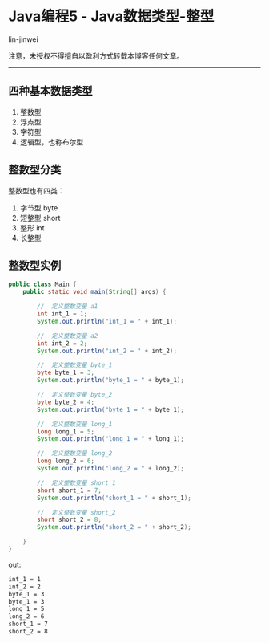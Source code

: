 # Java编程5 - Java数据类型-整型

lin-jinwei

注意，未授权不得擅自以盈利方式转载本博客任何文章。

---

## 四种基本数据类型

1. 整数型
2. 浮点型
3. 字符型
4. 逻辑型，也称布尔型

## 整数型分类

整数型也有四类：

1. 字节型 byte
2. 短整型 short
3. 整形 int
4. 长整型

## 整数型实例

```java
public class Main {
    public static void main(String[] args) {

        //  定义整数变量 a1
        int int_1 = 1;
        System.out.println("int_1 = " + int_1);

        //  定义整数变量 a2
        int int_2 = 2;
        System.out.println("int_2 = " + int_2);

        //  定义整数变量 byte_1
        byte byte_1 = 3;
        System.out.println("byte_1 = " + byte_1);

        //  定义整数变量 byte_2
        byte byte_2 = 4;
        System.out.println("byte_1 = " + byte_1);

        //  定义整数变量 long_1
        long long_1 = 5;
        System.out.println("long_1 = " + long_1);

        //  定义整数变量 long_2
        long long_2 = 6;
        System.out.println("long_2 = " + long_2);

        //  定义整数变量 short_1
        short short_1 = 7;
        System.out.println("short_1 = " + short_1);

        //  定义整数变量 short_2
        short short_2 = 8;
        System.out.println("short_2 = " + short_2);

    }
}
```

out:

```cmd
int_1 = 1
int_2 = 2
byte_1 = 3
byte_1 = 3
long_1 = 5
long_2 = 6
short_1 = 7
short_2 = 8
```
